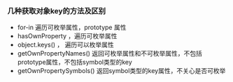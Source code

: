 ### 几种获取对象key的方法及区别
- for-in 遍历可枚举属性，prototype 属性 <br >
- hasOwnProperty ，遍历可枚举属性 <br >
- object.keys() ， 遍历可以枚举属性 <br >
- getOwnPropertyNames()  返回可枚举属性和不可枚举属性，不包括prototype属性，不包括symbol类型的key <br >
- getOwnPropertySymbols()  返回symbol类型的key属性，不关心是否可枚举 <br >

